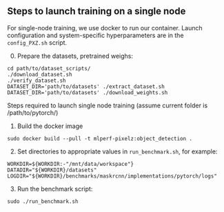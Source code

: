 ## Steps to launch training on a single node

For single-node training, we use docker to run our container.
Launch configuration and system-specific hyperparameters are in the `config_PXZ.sh` script.


0. Prepare the datasets, pretrained weighs:
```
cd path/to/dataset_scripts/
./download_dataset.sh
./verify_dataset.sh
DATASET_DIR='path/to/datasets' ./extract_dataset.sh
DATASET_DIR='path/to/datasets' ./download_weights.sh
```

Steps required to launch single node training (assume current folder is /path/to/pytorch/)

1. Build the docker image
```
sudo docker build --pull -t mlperf-pixelz:object_detection .
```

2. Set directories to appropriate values in `run_benchmark.sh`, for example:

```
WORKDIR=${WORKDIR:-"/mnt/data/workspace"}
DATADIR="${WORKDIR}/datasets"
LOGDIR="${WORKDIR}/benchmarks/maskrcnn/implementations/pytorch/logs"
```

3. Run the benchmark script:
```
sudo ./run_benchmark.sh
```